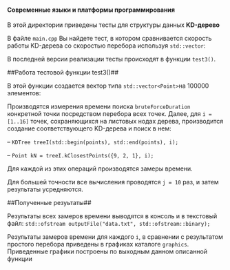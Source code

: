 #### Современные языки и платформы программирования
В этой директории приведены тесты для структуры данных **KD-дерево**

В файле `main.cpp` Вы найдете тест, в котором сравнивается скорость работы KD-дерева со скоростью перебора используя `std::vector`:

В последней версии реализации тесты происходят в функции `test3()`.

##Работа тестовой функции test3()##

В этой функции создается вектор типа `std::vector<Point>`на 100000 элементов: 

Производятся измерения времени поиска `bruteForceDuration` конкретной точки посредством перебора всех точек.
Далее, для `i = [1..16]` точек, сохраняющихся на листовых нодах дерева, производится создание соответствующего KD-дерева и поиск в нем:

– `KDTree treeI(std::begin(points), std::end(points), i);`

– `Point kN = treeI.kClosestPoints({9, 2, 1}, i);`


Для каждой из этих операций производятся замеры времени.

Для большей точности все вычисления проводятся `j = 10` раз, и затем результаты усредняются.


##Полученные резуьтаты##

Результаты всех замеров времени выводятся в консоль и в текстовый файл:
`std::ofstream outputFile("data.txt", std::ofstream::binary);`

Результаты замеров времени для каждого `i`, в сравнении с результатом простого перебора приведены в графиках каталоге `graphics`. Приведенные графики построены по выходным данном описанной функции
